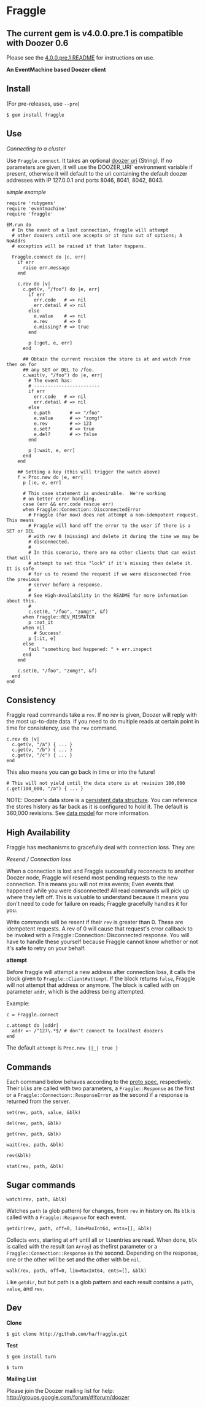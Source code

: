 # Fraggle
## The current gem is v4.0.0.pre.1 is compatible with Doozer 0.6

Please see the [4.0.0.pre.1 README](https://github.com/ha/fraggle/tree/v4.0.0.pre.1) for instructions on use.

**An EventMachine based Doozer client**

## Install

(For pre-releases, use `--pre`)

    $ gem install fraggle

## Use

*Connecting to a cluster*

Use `Fraggle.connect`.  It takes an optional [doozer uri][] (String).  If no
parameters are given, it will use the DOOZER_URI` environment variable if
present, otherwise it will default to the uri containing the default doozer
addresses with IP 127.0.0.1 and ports 8046, 8041, 8042, 8043.

*simple example*

    require 'rubygems'
    require 'eventmachine'
    require 'fraggle'

    EM.run do
      # In the event of a lost connection, fraggle will attempt
      # other doozers until one accepts or it runs out of options; A NoAddrs
      # exception will be raised if that later happens.

      Fraggle.connect do |c, err|
        if err
          raise err.message
        end

        c.rev do |v|
          c.get(v, "/foo") do |e, err|
            if err
              err.code   # => nil
              err.detail # => nil
            else
              e.value    # => nil
              e.rev      # => 0
              e.missing? # => true
            end

            p [:get, e, err]
          end

          ## Obtain the current revision the store is at and watch from then on for
          ## any SET or DEL to /foo.
          c.wait(v, "/foo") do |e, err|
            # The event has:
            # ------------------------
            if err
              err.code   # => nil
              err.detail # => nil
            else
              e.path       # => "/foo"
              e.value      # => "zomg!"
              e.rev        # => 123
              e.set?       # => true
              e.del?       # => false
            end

            p [:wait, e, err]
          end
        end

        ## Setting a key (this will trigger the watch above)
        f = Proc.new do |e, err|
          p [:e, e, err]

          # This case statement is undesirable.  We're working
          # on better error handling.
          case (err && err.code rescue err)
          when Fraggle::Connection::DisconnectedError
            # Fraggle (for now) does not attempt a non-idempotent request.  This means
            # Fraggle will hand off the error to the user if there is a SET or DEL
            # with rev 0 (missing) and delete it during the time we may be
            # disconnected.
            #
            # In this scenario, there are no other clients that can exist that will
            # attempt to set this "lock" if it's missing then delete it.  It is safe
            # for us to resend the request if we were disconnected from the previous
            # server before a response.
            #
            # See High-Availability in the README for more information about this.
            #
            c.set(0, "/foo", "zomg!", &f)
          when Fraggle::REV_MISMATCH
            p :not_it
          when nil
              # Success!
            p [:it, e]
          else
            fail "something bad happened: " + err.inspect
          end
        end

        c.set(0, "/foo", "zomg!", &f)
      end
    end

## Consistency

Fraggle read commands take a `rev`.  If no rev is given, Doozer will reply with
the most up-to-date data.   If you need to do multiple reads at certain
point in time for consistency, use the `rev` command.

    c.rev do |v|
      c.get(v, "/a") { ... }
      c.get(v, "/b") { ... }
      c.get(v, "/c") { ... }
    end

This also means you can go back in time or into the future!

    # This will not yield until the data store is at revision 100,000
    c.get(100_000, "/a") { ... }

NOTE:  Doozer's data store is a [persistent data structure][pd].  You can reference the
stores history as far back as it is configured to hold it.  The default is
360,000 revisions.  See [data model][] for more information.

## High Availability

Fraggle has mechanisms to gracefully deal with connection loss.  They are:

*Resend / Connection loss*

When a connection is lost and Fraggle successfully reconnects to another
Doozer node, Fraggle will resend most pending requests to the new connection.
This means you will not miss events; Even events that happened while you were
disconnected!  All read commands will pick up where they left off.  This is
valuable to understand because it means you don't need to code for failure on
reads; Fraggle gracefully handles it for you.

Write commands will be resent if their `rev` is greater than 0.  These are
idempotent requests.  A rev of 0 will cause that request's error
callback to be invoked with a Fraggle::Connection::Disconnected response.
You will have to handle these yourself because Fraggle cannot know whether or
not it's safe to retry on your behalf.

**attempt**

Before fraggle will attempt a new address after connection loss, it calls the
block given to `Fraggle::Client#attempt`.  If the block returns `false`,
Fraggle will not attempt that address or anymore.  The block is called with on
parameter `addr`, which is the address being attempted.

  Example:

    c = Fraggle.connect

    c.attempt do |addr|
      addr =~ /^127\.*$/ # don't connect to localhost doozers
    end

  The default `attempt` is `Proc.new {|_| true }`

## Commands

Each command below behaves according to the [proto spec][], respectively.
Their `blk`s are called with two parameters, a `Fraggle::Response` as the first
or a `Fraggle::Connection::ResponseError` as the second if a response is
returned from the server.

`set(rev, path, value, &blk)`

`del(rev, path, &blk)`

`get(rev, path, &blk)`

`wait(rev, path, &blk)`

`rev(&blk)`

`stat(rev, path, &blk)`

## Sugar commands

`watch(rev, path, &blk)`

Watches `path` (a glob pattern) for changes, from `rev` in history on.  Its
`blk` is called with a `Fraggle::Response` for each event.

`getdir(rev, path, off=0, lim=MaxInt64, ents=[], &blk)`

Collects `ents`, starting at `off` until all or `lim`entries are read. When 
done, `blk` is called with the result (an `Array`) as thefirst parameter or 
a `Fraggle::Connection::Response` as the second.  Depending on the response, 
one or the other will be set and the other with be `nil`.

`walk(rev, path, off=0, lim=MaxInt64, ents=[], &blk)`

Like `getdir`, but but path is a glob pattern and each result contains a `path`,
`value`, and `rev`.

## Dev

**Clone**

    $ git clone http://github.com/ha/fraggle.git

**Test**

    $ gem install turn

    $ turn

**Mailing List**

Please join the Doozer mailing list for help:
http://groups.google.com/forum/#!forum/doozer

[data model]: https://github.com/ha/doozerd/blob/master/doc/data-model.md
[doozer uri]: https://github.com/ha/doozerd/blob/master/doc/uri.md
[proto spec]: https://github.com/ha/doozerd/blob/master/doc/proto.md
[pd]: http://en.wikipedia.org/wiki/Persistent_data_structure
